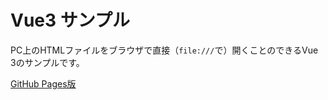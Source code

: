 # Vue3 サンプル

PC上のHTMLファイルをブラウザで直接（`file:///`で）開くことのできるVue 3のサンプルです。

[GitHub Pages版](https://kakei-akihiko.github.io/vue3-sample-for-local-html/)
